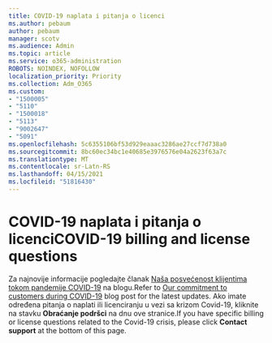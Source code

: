 ```yaml
---
title: COVID-19 naplata i pitanja o licenci
ms.author: pebaum
author: pebaum
manager: scotv
ms.audience: Admin
ms.topic: article
ms.service: o365-administration
ROBOTS: NOINDEX, NOFOLLOW
localization_priority: Priority
ms.collection: Adm_O365
ms.custom:
- "1500005"
- "5110"
- "1500018"
- "5113"
- "9002647"
- "5091"
ms.openlocfilehash: 5c6355106bf53d929eaaac3286ae27ccf7d738a0
ms.sourcegitcommit: 8bc60ec34bc1e40685e3976576e04a2623f63a7c
ms.translationtype: MT
ms.contentlocale: sr-Latn-RS
ms.lasthandoff: 04/15/2021
ms.locfileid: "51816430"
---
```

# <a name="covid-19-billing-and-license-questions"></a><span data-ttu-id="45406-102">COVID-19 naplata i pitanja o licenci</span><span class="sxs-lookup"><span data-stu-id="45406-102">COVID-19 billing and license questions</span></span>

<span data-ttu-id="45406-103">Za najnovije informacije pogledajte članak [Naša posvećenost klijentima tokom pandemije COVID-19](https://www.microsoft.com/microsoft-365/blog/2020/03/05/our-commitment-to-customers-during-covid-19/) na blogu.</span><span class="sxs-lookup"><span data-stu-id="45406-103">Refer to [Our commitment to customers during COVID-19](https://www.microsoft.com/microsoft-365/blog/2020/03/05/our-commitment-to-customers-during-covid-19/) blog post for the latest updates.</span></span>  <span data-ttu-id="45406-104">Ako imate određena pitanja o naplati ili licenciranju u vezi sa krizom Covid-19, kliknite na stavku **Obraćanje podršci** na dnu ove stranice.</span><span class="sxs-lookup"><span data-stu-id="45406-104">If you have specific billing or license questions related to the Covid-19 crisis, please click **Contact support** at the bottom of this page.</span></span>
